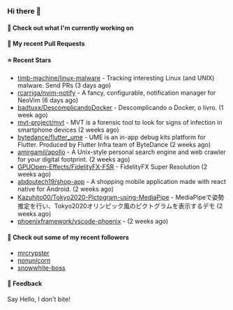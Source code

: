 ### Hi there 👋

#### 👷 Check out what I'm currently working on

#### 🔨 My recent Pull Requests


#### ⭐ Recent Stars

- [timb-machine/linux-malware](https://github.com/timb-machine/linux-malware) - Tracking interesting Linux (and UNIX) malware. Send PRs (3 days ago)
- [rcarriga/nvim-notify](https://github.com/rcarriga/nvim-notify) - A fancy, configurable, notification manager for NeoVim (6 days ago)
- [badtuxx/DescomplicandoDocker](https://github.com/badtuxx/DescomplicandoDocker) - Descomplicando o Docker, o livro. (1 week ago)
- [mvt-project/mvt](https://github.com/mvt-project/mvt) - MVT is a forensic tool to look for signs of infection in smartphone devices (2 weeks ago)
- [bytedance/flutter_ume](https://github.com/bytedance/flutter_ume) - UME is an in-app debug kits platform for Flutter. Produced by Flutter Infra team of ByteDance (2 weeks ago)
- [amirgamil/apollo](https://github.com/amirgamil/apollo) - A Unix-style personal search engine and web crawler for your digital footprint. (2 weeks ago)
- [GPUOpen-Effects/FidelityFX-FSR](https://github.com/GPUOpen-Effects/FidelityFX-FSR) - FidelityFX Super Resolution (2 weeks ago)
- [abdoutech19/shop-app](https://github.com/abdoutech19/shop-app) - A shopping mobile application made with react native for Android.  (2 weeks ago)
- [Kazuhito00/Tokyo2020-Pictogram-using-MediaPipe](https://github.com/Kazuhito00/Tokyo2020-Pictogram-using-MediaPipe) - MediaPipeで姿勢推定を行い、Tokyo2020オリンピック風のピクトグラムを表示するデモ (2 weeks ago)
- [phoenixframework/vscode-phoenix](https://github.com/phoenixframework/vscode-phoenix) -  (2 weeks ago)

#### 👯 Check out some of my recent followers

- [mrcrypster](https://github.com/mrcrypster)
- [nonunicorn](https://github.com/nonunicorn)
- [snowwhite-boss](https://github.com/snowwhite-boss)

#### 💬 Feedback

Say Hello, I don't bite!